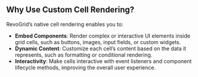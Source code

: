 ## Why Use Custom Cell Rendering?

RevoGrid’s native cell rendering enables you to:
-	**Embed Components**: Render complex or interactive UI elements inside grid cells, such as buttons, images, input fields, or custom widgets.
-	**Dynamic Content**: Customize each cell’s content based on the data it represents, such as formatting or conditional rendering.
-	**Interactivity**: Make cells interactive with event listeners and component lifecycle methods, improving the overall user experience.
